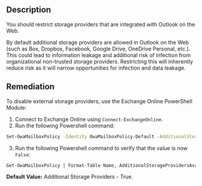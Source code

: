 ## Description

You should restrict storage providers that are integrated with Outlook on the Web.

By default additional storage providers are allowed in Outlook on the Web (such as Box, Dropbox, Facebook, Google Drive, OneDrive Personal, etc.). This could lead to information leakage and additional risk of infection from organizational non-trusted storage providers. Restricting this will inherently reduce risk as it will narrow opportunities for infection and data leakage.

## Remediation

To disable external storage providers, use the Exchange Online PowerShell Module:

1. Connect to Exchange Online using `Connect-ExchangeOnline`.
2. Run the following Powershell command:

```bash
Set-OwaMailboxPolicy -Identity OwaMailboxPolicy-Default -AdditionalStorageProvidersAvailable $false
```

3. Run the following Powershell command to verify that the value is now `False`:

```bash
Get-OwaMailboxPolicy | Format-Table Name, AdditionalStorageProvidersAvailable
```

**Default Value:** Additional Storage Providers - True.
